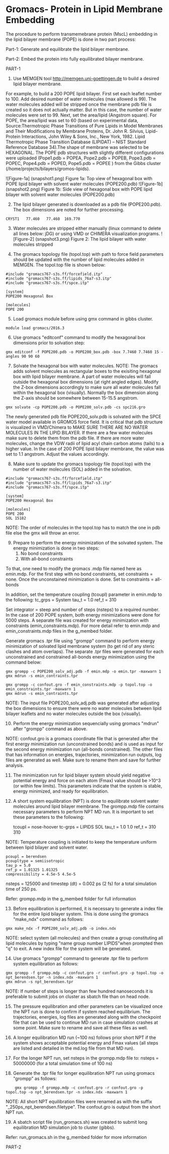 # Gromacs- Protein in Lipid Membrane Embedding #
The procedure to perform transmemebrane protein (MscL) embedding in the lipid bilayer membrane (POPE) is done in two part process:

Part-1: Generate and equilibrate the lipid bilayer membrane. 

Part-2: Embed the protein into fully equilibrated bilayer membrane. 


PART-1

1. Use MEMGEN tool <http://memgen.uni-goettingen.de> to build a desired lipid bilayer membrane.
 
For example, to build a 200 POPE lipid bilayer. First set each leaflet number to 100. Add desired number of water molecules (max allowed is 99). The water molecules added will be stripped once the membrane pdb file is created so it does not actually matter. But in this case, the number of water molecules were set to 99. Next, set the area/lipid (Angstrom square). For POPE, the area/lipid was set to 60 (based on experimental data, Source:Thermotropic Phase Transitions of Pure Lipids in Model Membranes and Their Modifications by Membrane Proteins, Dr. John R. Silvius, Lipid-Protein Interactions, John Wiley & Sons, Inc., New York, 1982.
Lipid Thermotropic Phase Transition Database (LIPIDAT) – NIST Standard Reference Database 34).The shape of membrane was selected to be HEXAGONAL. The POPE pdb structures with slightly different configurations were uploaded (Pope1.pdb = POPEA, Pope2.pdb = POPEB, Pope3.pdb = POPEC, Pope4.pdb = POPED, Pope5.pdb = POPEE ) from the Gibbs cluster (/home/projects/bilayers/gromos-lipids). 

![Figure-1a] (snapshot1.png)
Figure 1a: Top view of hexagonal box with POPE lipid bilayer with solvent water molecules (POPE200.pdb)
![Figure-1b] (snapshot2.png)
Figure 1b: Side view of hexagonal box with POPE lipid bilayer with solvent water molecules (POPE200.pdb)

2. The lipid bilayer generated is downloaded as a pdb file (POPE200.pdb). The box dimensions are noted for further processing. 
```
CRYST1   77.460   77.460  169.770 
```
3. Water molecules are stripped either manually (linux command to delete all lines below: jDG) or using VMD or CHIMERA visualization programs.
![Figure-2] (snapshot3.png)
Figure 2: The lipid bilayer with water molecules stripped

4. The gromacs topology file (topol.top) with path to force field parameters should be updated with the number of lipid molecules added in MEMGEN. The topol.top file is shown below:

```  
#include "gromacs767-s3s.ff/forcefield.itp"
#include "gromacs767-s3s.ff/lipids_76a7-s3.itp"
#include "gromacs767-s3s.ff/spce.itp"

[system]
POPE200 Hexagonal Box

[molecules]
POPE 200
```

5. Load gromacs module before using gmx command in gibbs cluster. 

```
module load gromacs/2016.3
```

6. Use gromacs "editconf" command to modify the hexagonal box dimensions prior to solvation step:
```
gmx editconf -f POPE200.pdb -o POPE200_box.pdb -box 7.7460 7.7460 15 -angles 90 90 60
```

7. Solvate the hexagonal box with water molecules. 
NOTE: The gromacs adds solvent molecules as rectangular boxes to the exisiting hexagonal box with lipid bilayer membrane. A part of water molecules will fall outside the hexagonal box dimensions (at right angled edges). Modify the Z-box dimensions accordingly to make sure all water molecules fall within the hexagonal box (visually). Normally the box dimension along the Z-axis should be somewhere between 15-15.5 angstrom. 

```
gmx solvate -cp POPE200.pdb -o POPE200_solv.pdb -cs spc216.gro
```
The newly generated pdb file POPE200_solv.pdb is solvated with the SPCE water model available in GROMOS force field. It is critical that pdb structure is visualized in VMD/Chimera to MAKE SURE THERE ARE NO WATER MOLECULES IN THE LIPID BILAYER. If there are a few water molecules make sure to delete them from the pdb file. If there are more water molecules, change the VDW radii of lipid acyl chain carbon atoms (tails) to a higher value. In the case of 200 POPE lipid bilayer membrane, the value was set to 1.1 angstrom. Adjust the values accordingly.

8. Make sure to update the gromacs topology file (topol.top) with the number of water molecules (SOL) added in the solvation.
```
#include "gromacs767-s3s.ff/forcefield.itp"
#include "gromacs767-s3s.ff/lipids_76a7-s3.itp"
#include "gromacs767-s3s.ff/spce.itp"

[system]
POPE200 Hexagonal Box

[molecules]
POPE 200
SOL 15182
```
NOTE: The order of molecules in the topol.top has to match the one in pdb file else the gmx will throw an error.

9. Prepare to perform the energy minimization of the solvated system. The energy minimization is done in two steps:
	1. No bond constraints
	2. With all-bond constraints 

To that, one need to modify the gromacs .mdp file named here as emin.mdp. For the first step with no bond constraints, set 
	constraints = none. 
Once the unconstained minimization is done. Set to 
	constraints = all-bonds

In addition, set the temperature coupling (tcoupl) parameter in emin.mdp to the following:
	tc_grps = System
	tau_t = 1.0
	ref_t = 310

Set integrator = steep and number of steps (nsteps) to a required number. In the case of 200 POPE system, both energy minimizations were done for 5000 steps. A separate file was created for energy minimization with constraints (emin_constraints.mdp). For more detail refer to emin.mdp and emin_constraints.mdp files in the g_membed folder.  

Generate gromacs .tpr file using "grompp" command to perform energy minimization of solvated lipid membrane system (to get rid of any steric clashes and atom overlaps). The separate .tpr files were generated for each unconstrained and constrained all-bonds energy minimization using the command below:
```
gmx grompp -c POPE200_solv_adj.pdb -f emin.mdp -o emin.tpr -maxwarn 1 
gmx mdrun -s emin_contraints.tpr

gmx grompp -c confout.gro -f emin_constraints.mdp -p topol.top -o emin_constraints.tpr -maxwarn 1
gmx mdrun -s emin_contraints.tpr
```
NOTE: The input file POPE200_solv_adj.pdb was generated after adjusting the box dimensions to ensure there were no water molecules between lipid bilayer leaflets and no water molecules outside the box (visually). 

10. Perform the energy minimization sequencially using gromacs "mdrun" after "grompp" command as above. 

NOTE: confout.gro is a gromacs coordinate file that is generated after the first energy minimization run (unconstrained bonds) and is used as input for the second energy minimization run (all-bonds constrained). The other files that has information on energies, trajectories, minimization run outputs, log files are generated as well. Make sure to rename them and save for further analysis.

11. The minimization run for lipid bilayer system should yield negative potential energy and force on each atom (Fmax) value should be >10^3 (or within few limits). This parameters indicate that the system is stable, energy minimized, and ready for equilibration. 

12. A short system equilibration (NPT) is done to equilibrate solvent water molecules around lipid bilayer membrane. The grompp.mdp file contains necessary parameters to perform NPT MD run. It is important to set these parameters to the following:

	tcoupl = nose-hoover
	tc-grps = LIPIDS SOL
	tau_t = 1.0 1.0
	ref_t = 310 310

NOTE: Temperature coupling is initiated to keep the temperature uniform between lipid bilayer and solvent water.

	pcoupl = berendsen
	pcoupltype = semiisotropic 
	tau_p = 5.0
	ref_p = 1.01325 1.01325
	compressibility = 4.5e-5 4.5e-5

nsteps = 125000 and timestep (dt) = 0.002 ps (2 fs) for a total simulation time of 250 ps.

Refer: grompp.mdp in the g_membed folder for full information

13. Before equilibration is performed, it is necessary to generate a index file for the entire lipid bilayer system. This is done using the gromacs "make_ndx" command as follows:
```
gmx make_ndx -f POPE200_solv_adj.pdb -o index.ndx
```
NOTE: select system (all molecules) and then create a group constituting all lipid molecules by typing "name group number LIPIDS"when prompted then "q" to exit. A new index file for the system will be generated.

14. Use gromacs "grompp" command to generate .tpr file to perform system equilibration as follows:
```
gmx grompp -f grompp.mdp -c confout.gro -r confout.gro -p topol.top -o npt_berendsen.tpr -n index.ndx -maxwarn 1
gmx mdrun -s npt_berendsen.tpr  
```
NOTE: If number of steps is longer than few hundred nanoseconds it is preferable to submit jobs on cluster as sbatch file than on head node. 

15. The pressure equilibration and other parameters can be visualized once the NPT run is done to confirm if system reached equilibrium. The trajectories, energies, log files are generated along with the checkpoint file that can be used to continue MD run in case simulation crashes at some point. Make sure to rename and save all these files as well. 

16. A longer equilibration MD run (~100 ns) follows prior short NPT if the system shows acceptable potential energy and Fmax values (all steps are listed and detailed in the md.log file from that MD run).

17. For the longer NPT run, set nsteps in the grompp.mdp file to:
	nsteps = 50000000 (for a total simulation time of 100 ns)

18. Generate the .tpr file for longer equilibration NPT run using gromacs "grompp" as follows:
```
	gmx grompp -f grompp.mdp -c confout.gro -r confout.gro -p topol.top -o npt_berendsen.tpr -n index.ndx -maxwarn 1
```
NOTE: All short NPT equilibration files were renamed as with the suffix "_250ps_npt_berendsen.filetype". The confout.gro is output from the short NPT run. 

19. A sbatch script file (run_gromacs.sh) was created to submit long equilibration MD simulation job to cluster (gibbs).

Refer: run_gromacs.sh in the g_membed folder for more information



PART-2
   



